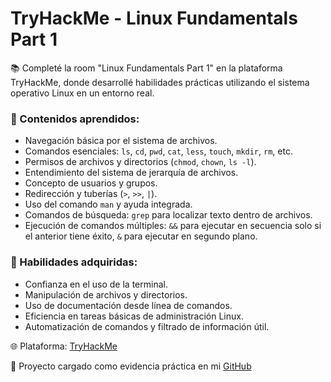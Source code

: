 # TryHackMe - Linux Fundamentals Part 1

📚 Completé la room "Linux Fundamentals Part 1" en la plataforma TryHackMe, donde desarrollé habilidades prácticas utilizando el sistema operativo Linux en un entorno real.

### 🧠 Contenidos aprendidos:

- Navegación básica por el sistema de archivos.
- Comandos esenciales: `ls`, `cd`, `pwd`, `cat`, `less`, `touch`, `mkdir`, `rm`, etc.
- Permisos de archivos y directorios (`chmod`, `chown`, `ls -l`).
- Entendimiento del sistema de jerarquía de archivos.
- Concepto de usuarios y grupos.
- Redirección y tuberías (`>`, `>>`, `|`).
- Uso del comando `man` y ayuda integrada.
- Comandos de búsqueda: `grep` para localizar texto dentro de archivos.
- Ejecución de comandos múltiples: `&&` para ejecutar en secuencia solo si el anterior tiene éxito, `&` para ejecutar en segundo plano.

### 🚀 Habilidades adquiridas:

- Confianza en el uso de la terminal.
- Manipulación de archivos y directorios.
- Uso de documentación desde línea de comandos.
- Eficiencia en tareas básicas de administración Linux.
- Automatización de comandos y filtrado de información útil.

🌐 Plataforma: [TryHackMe](https://tryhackme.com/room/linuxfundamentalspart1)

📁 Proyecto cargado como evidencia práctica en mi [GitHub](https://github.com/tu-usuario/tryhackme-projects)
